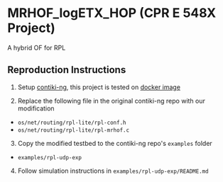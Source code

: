 # MRHOF_logETX_HOP (CPR E 548X Project)
A hybrid OF for RPL 

## Reproduction Instructions

1. Setup [contiki-ng](https://github.com/contiki-ng/contiki-ng), this project is tested on [docker image](https://hub.docker.com/layers/contiker/contiki-ng/66cbc3434/images/sha256-deae47d07406e49a066da8f183722ace94762578a9e50b52387c801f77c881db?context=explore)

2. Replace the following file in the original contiki-ng repo with our modification
 - `os/net/routing/rpl-lite/rpl-conf.h`
 - `os/net/routing/rpl-lite/rpl-mrhof.c`

3. Copy the modified testbed to the contiki-ng repo's `examples` folder 

- `examples/rpl-udp-exp`

4. Follow simulation instructions in `examples/rpl-udp-exp/README.md`
